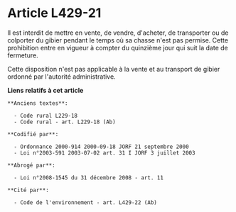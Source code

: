 # Article L429-21

Il est interdit de mettre en vente, de vendre, d'acheter, de transporter ou de colporter du gibier pendant le temps où sa
chasse n'est pas permise. Cette prohibition entre en vigueur à compter du quinzième jour qui suit la date de fermeture.

Cette disposition n'est pas applicable à la vente et au transport de gibier ordonné par l'autorité administrative.

**Liens relatifs à cet article**

	**Anciens textes**:

	  - Code rural L229-18
	  - Code rural - art. L229-18 (Ab)

	**Codifié par**:

	  - Ordonnance 2000-914 2000-09-18 JORF 21 septembre 2000
	  - Loi n°2003-591 2003-07-02 art. 31 I JORF 3 juillet 2003

	**Abrogé par**:

	  - Loi n°2008-1545 du 31 décembre 2008 - art. 11

	**Cité par**:

	  - Code de l'environnement - art. L429-22 (Ab)
